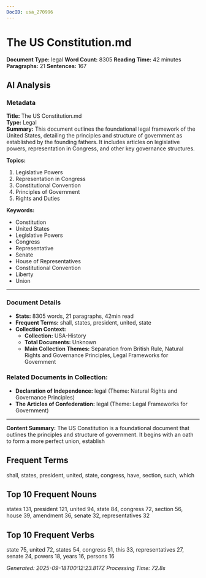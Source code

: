 ```yaml
---
DocID: usa_270996
---
```


# The US Constitution.md

**Document Type:** legal
**Word Count:** 8305
**Reading Time:** 42 minutes
**Paragraphs:** 21
**Sentences:** 167

## AI Analysis

### Metadata

**Title:** The US Constitution.md  
**Type:** Legal  
**Summary:** This document outlines the foundational legal framework of the United States, detailing the principles and structure of government as established by the founding fathers. It includes articles on legislative powers, representation in Congress, and other key governance structures.

**Topics:**
1. Legislative Powers
2. Representation in Congress
3. Constitutional Convention
4. Principles of Government
5. Rights and Duties

**Keywords:**
- Constitution
- United States
- Legislative Powers
- Congress
- Representative
- Senate
- House of Representatives
- Constitutional Convention
- Liberty
- Union

---

### Document Details

- **Stats:** 8305 words, 21 paragraphs, 42min read  
- **Frequent Terms:** shall, states, president, united, state  
- **Collection Context:**
  - **Collection:** USA-History
  - **Total Documents:** Unknown
  - **Main Collection Themes:** Separation from British Rule, Natural Rights and Governance Principles, Legal Frameworks for Government

### Related Documents in Collection:
- **Declaration of Independence:** legal (Theme: Natural Rights and Governance Principles)
- **The Articles of Confederation:** legal (Theme: Legal Frameworks for Government)

---

**Content Summary:**
The US Constitution is a foundational document that outlines the principles and structure of government. It begins with an oath to form a more perfect union, establish

## Frequent Terms
shall, states, president, united, state, congress, have, section, such, which

## Top 10 Frequent Nouns
states 131, president 121, united 94, state 84, congress 72, section 56, house 39, amendment 36, senate 32, representatives 32

## Top 10 Frequent Verbs
state 75, united 72, states 54, congress 51, this 33, representatives 27, senate 24, powers 18, years 16, persons 16

*Generated: 2025-09-18T00:12:23.817Z*
*Processing Time: 72.8s*